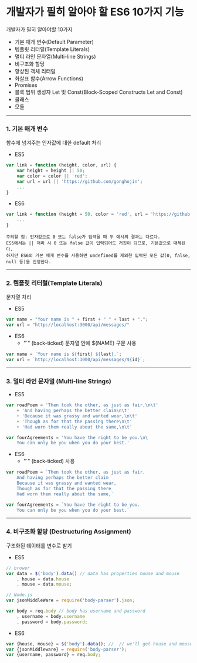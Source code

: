 개발자가 필히 알아야 할 ES6 10가지 기능
===
개발자가 필히 알아야할 10가지
* 기본 매개 변수(Default Parameter)
* 템플릿 리터럴(Template Literals)
* 멀티 라인 문자열(Multi-line Strings)
* 비구조화 할당
* 향상된 객체 리터럴
* 화살표 함수(Arrow Functions)
* Promises
* 블록 범위 생성자 Let 및 Const(Block-Scoped Constructs Let and Const)
* 클래스
* 모듈

* * *
### 1. 기본 매개 변수
함수에 넘겨주는 인자값에 대한 default 처리
+ ES5 
```javascript
var link = function (height, color, url) {
    var height = height || 50;
    var color = color || 'red';
    var url = url || 'https://github.com/gonghojin';
    ...
}
```
+ ES6
````javascript
var link = function (height = 50, color = 'red', url = 'https://github.com/gonghojin') {
    ...
}
````
~~~
주의할 점: 인자값으로 0 또는 false가 입력될 때 두 예시의 결과는 다르다.
ES5에서는 || 처리 시 0 또는 false 값이 입력되어도 거짓이 되므로, 기본값으로 대체된다. 
하지만 ES6의 기본 매개 변수를 사용하면 undefined를 제외한 입력된 모든 값(0, false, null 등)을 인정한다.
~~~
* * *
### 2. 템플릿 리터럴(Template Literals)
문자열 처리
+ ES5  
````javascript
var name = "Your name is " + first + " " + last + ".";
var url = "http://localhost:3000/api/messages/"
````
+ ES6
  + "`" (back-ticked) 문자열 안에 ${NAME} 구문 사용  

```javascript
var name = `Your name is ${first} ${last}.`;
var url = `http://localhost:3000/api/messages/${id}`;
````
* * *
### 3. 멀티 라인 문자열 (Multi-line Strings)
+ ES5
````javascript
var roadPoem = 'Then took the other, as just as fair,\n\t'
    + 'And having perhaps the better claim\n\t'
    + 'Because it was grassy and wanted wear,\n\t'
    + 'Though as for that the passing there\n\t'
    + 'Had worn them really about the same,\n\t'

var fourAgreements = 'You have the right to be you.\n\
    You can only be you when you do your best.'
````

+ ES6
    + "`" (back-ticked) 사용   
````javascript
var roadPoem = `Then took the other, as just as fair,
    And having perhaps the better claim
    Because it was grassy and wanted wear,
    Though as for that the passing there
    Had worn them really about the same,`

var fourAgreements = `You have the right to be you.
    You can only be you when you do your best.`
````

***
### 4. 비구조화 할당 (Destructuring Assignment)  
구조화된 데이터를 변수로 받기
+ ES5
````javascript
// brower
var data = $('body').data() // data has properties house and mouse
    , house = data.house
    , mouse = data.mouse;

// Node.js
var jsonMiddleWare = require('body-parser').json;

var body = req.body // body has username and password
    , username = body.username
    , password = body.password;
````
+ ES6
````javascript
var {house, mouse} = $('body').data(); //  // we'll get house and mouse variables
var {jsonMiddleware} = require('body-parser');
var {username, password} = req.body;
````
